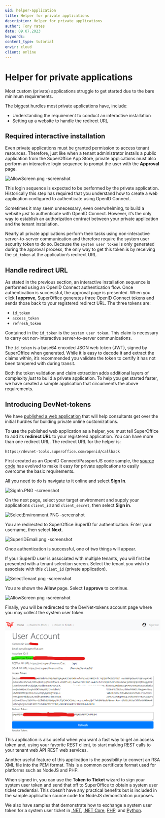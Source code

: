 ```yaml
---
uid: helper-application
title: Helper for private applications
description: Helper for private applications
author: Tony Yates
date: 09.07.2023
keywords:
content_type: tutorial
envir: cloud
client: online
---
```


# Helper for private applications

Most custom (private) applications struggle to get started due to the bare minimum requirements.

The biggest hurdles most private applications have, include:

* Understanding the requirement to conduct an interactive installation
* Setting up a website to handle the redirect URL

## Required interactive installation

Even private applications must be granted permission to access tenant resources. Therefore, just like when a tenant administrator installs a public application from the SuperOffice App Store, private applications must also perform an interactive login sequence to prompt the user with the **Approval** page.

![AllowScreen.png -screenshot][img1]

This login sequence is expected to be performed by the private application. Historically this step has required that you understand how to create a web application configured to authenticate using OpenID Connect.

Sometimes it may seem unnecessary, even overwhelming, to build a website *just* to authenticate with OpenID Connect. However, it’s the only way to establish an authorization contract between your private application and the tenant installation.

Nearly all private applications perform their tasks using non-interactive server-to-server communication and therefore require the system user security token to do so. Because the `system user token` is only generated during the approval process, the only way to get this token is by receiving the `id_token` at the application’s redirect URL.

## Handle redirect URL

As stated in the previous section, an interactive installation sequence is performed using an OpenID Connect authentication flow. Once authentication is successful, the approval page is presented. When you click **I approve**, SuperOffice generates three OpenID Connect tokens and sends those back to your registered redirect URL. The three tokens are:

* `id_token`
* `access_token`
* `refresh_token`

Contained in the `id_token` is the `system user token`. This claim is necessary to carry out non-interactive server-to-server communications.

The `id_token` is a base64 encoded JSON web token (JWT), signed by SuperOffice when generated. While it is easy to decode it and extract the claims within, it’s recommended you validate the token to certify it has not been tampered with during transit.

Both the token validation and claim extraction adds additional layers of complexity *just* to build a private application. To help you get started faster, we have created a sample application that circumvents the above requirements.

## Introducing DevNet-tokens

We have [published a web application][1] that will help consultants get over the initial hurdles for building private online customizations.

To **use** the published web application as a helper, you must tell SuperOffice to add its **redirect URL** to your registered application. You can have more than one redirect URL. The redirect URL for the helper is:

`https://devnet-tools.superoffice.com/openid/callback`

First created as an OpenID Connect/PassportJS code sample, the [source code][2] has evolved to make it easy for private applications to easily overcome the basic requirements.

All you need to do is navigate to it online and select **Sign In**.

![SignIn.PNG -screenshot][img2]

On the next page, select your target environment and supply your applications `client_id` and `client_secret`, then select **Sign in**.

![SelectEnvironment.PNG -screenshot][img3]

You are redirected to SuperOffice SuperID for authentication. Enter your username, then select **Next**.

![SuperIDEmail.png -screenshot][img4]

Once authentication is successful, one of two things will appear.

If your SuperID user is associated with multiple tenants, you will first be presented with a tenant selection screen. Select the tenant you wish to associate with this `client_id` (private application).

![SelectTenant.png -screenshot][img5]

You are shown the **Allow** page. Select **I approve** to continue.

![AllowScreen.png -screenshot][img1]

Finally, you will be redirected to the DevNet-tokens account page where you may collect the system user token.

![AccountPage.png -screenshot][img7]

This application is also useful when you want a fast way to get an access token and, using your favorite REST client, to start making REST calls to your tenant web API REST web services.

Another useful feature of this application is the possibility to convert an RSA XML file into the PEM format. This is a common certificate format used for platforms such as NodeJS and PHP.

When signed in, you can use the **Token to Ticket** wizard to sign your system user token and send that off to SuperOffice to obtain a system user ticket credential. This doesn’t have any practical benefits but is included in the sample application source code for NodeJS demonstration purposes.

We also have samples that demonstrate how to exchange a system user token for a system user ticket in [.NET][3], [.NET Core][4], [PHP][5], and [Python][1].

<!-- Referenced links -->
[1]: https://devnet-tools.superoffice.com
[2]: https://github.com/SuperOffice/node-express-convert-certs-and-sys-token
[3]: https://github.com/SuperOffice/SuperOffice.DevNet.Online/tree/master/Source/SuperOffice.DevNet.Online.SystemUser.ServiceConsole
[4]: https://github.com/SuperOffice/SuperOffice.DevNet.Online.SystemUser.NetCore.Console
[5]: https://github.com/SuperOffice/devnet-php-oidc-soap

<!-- Referenced images -->
[img1]: media/allowscreen.png
[img2]: media/signin.png
[img3]: media/selectenvironment.png
[img4]: media/superidemail.png
[img5]: media/selecttenant.png
[img7]: media/accountpage.png
